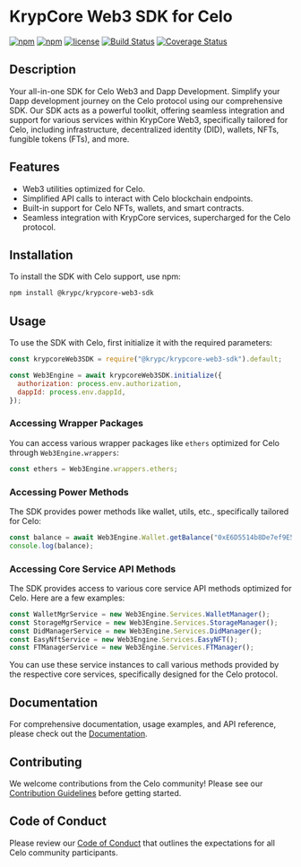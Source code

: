 # KrypCore Web3 SDK for Celo

[![npm](https://img.shields.io/npm/v/@krypc/krypcore-web3-sdk)](https://www.npmjs.com/package/@krypc/krypcore-web3-sdk)
[![npm](https://img.shields.io/npm/dt/@krypc/krypcore-web3-sdk)](https://www.npmjs.com/package/@krypc/krypcore-web3-sdk)
[![license](https://img.shields.io/github/license/krypc-code/krypcore-web3-sdk)](https://github.com/krypc-code/krypcore-web3-sdk/blob/main/LICENSE)
[![Build Status](https://travis-ci.com/krypc-code/krypcore-web3-sdk.svg?branch=main)](https://travis-ci.com/krypc-code/krypcore-web3-sdk)
[![Coverage Status](https://coveralls.io/repos/github/krypc-code/krypcore-web3-sdk/badge.svg?branch=main)](https://coveralls.io/github/krypc-code/krypcore-web3-sdk?branch=main)

## Description

Your all-in-one SDK for Celo Web3 and Dapp Development. Simplify your Dapp development journey on the Celo protocol using our comprehensive SDK. Our SDK acts as a powerful toolkit, offering seamless integration and support for various services within KrypCore Web3, specifically tailored for Celo, including infrastructure, decentralized identity (DID), wallets, NFTs, fungible tokens (FTs), and more.

## Features

- Web3 utilities optimized for Celo.
- Simplified API calls to interact with Celo blockchain endpoints.
- Built-in support for Celo NFTs, wallets, and smart contracts.
- Seamless integration with KrypCore services, supercharged for the Celo protocol.

## Installation

To install the SDK with Celo support, use npm:

```bash
npm install @krypc/krypcore-web3-sdk
```

## Usage

To use the SDK with Celo, first initialize it with the required parameters:

```javascript
const krypcoreWeb3SDK = require("@krypc/krypcore-web3-sdk").default;

const Web3Engine = await krypcoreWeb3SDK.initialize({
  authorization: process.env.authorization,
  dappId: process.env.dappId,
});
```

### Accessing Wrapper Packages

You can access various wrapper packages like `ethers` optimized for Celo through `Web3Engine.wrappers`:

```javascript
const ethers = Web3Engine.wrappers.ethers;
```

### Accessing Power Methods

The SDK provides power methods like wallet, utils, etc., specifically tailored for Celo:

```javascript
const balance = await Web3Engine.Wallet.getBalance("0xE6D5514b8De7ef9E5F5c4cc2E8cA0207129DEB65", "Celo");
console.log(balance);
```

### Accessing Core Service API Methods

The SDK provides access to various core service API methods optimized for Celo. Here are a few examples:

```javascript
const WalletMgrService = new Web3Engine.Services.WalletManager();
const StorageMgrService = new Web3Engine.Services.StorageManager();
const DidManagerService = new Web3Engine.Services.DidManager();
const EasyNftService = new Web3Engine.Services.EasyNFT();
const FTManagerService = new Web3Engine.Services.FTManager();
```

You can use these service instances to call various methods provided by the respective core services, specifically designed for the Celo protocol.

## Documentation

For comprehensive documentation, usage examples, and API reference, please check out the [Documentation](docs).

## Contributing

We welcome contributions from the Celo community! Please see our [Contribution Guidelines](CONTRIBUTING.md) before getting started.

## Code of Conduct

Please review our [Code of Conduct](CODE_OF_CONDUCT.md) that outlines the expectations for all Celo community participants.
